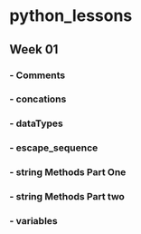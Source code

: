 # python_lessons

## Week 01

### - Comments

### - concations

### - dataTypes

### - escape_sequence

### - string Methods Part One

### - string Methods Part two

### - variables
